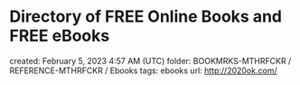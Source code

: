 # Directory of FREE Online Books and FREE eBooks

created: February 5, 2023 4:57 AM (UTC)
folder: BOOKMRKS-MTHRFCKR / REFERENCE-MTHRFCKR / Ebooks
tags: ebooks
url: http://2020ok.com/